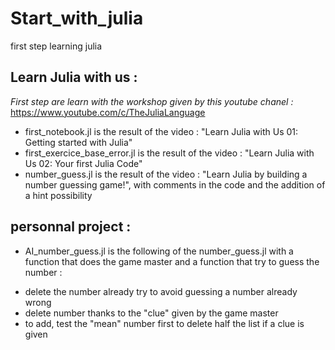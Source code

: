 # Start_with_julia
first step learning julia

## Learn Julia with us :
_First step are learn with the workshop given by this youtube chanel :_ https://www.youtube.com/c/TheJuliaLanguage

* first_notebook.jl is the result of the video : "Learn Julia with Us 01: Getting started with Julia"
* first_exercice_base_error.jl is the result of the video : "Learn Julia with Us 02: Your first Julia Code"
* number_guess.jl is the result of the video : "Learn Julia by building a number guessing game!", with comments in the code and the addition of a hint possibility


## personnal project :
* AI_number_guess.jl is the following of the number_guess.jl with a function that does the game master and a function that try to guess the number :
- delete the number already try to avoid guessing a number already wrong
- delete number thanks to the "clue" given by the game master
- to add, test the "mean" number first to delete half the list if a clue is given
